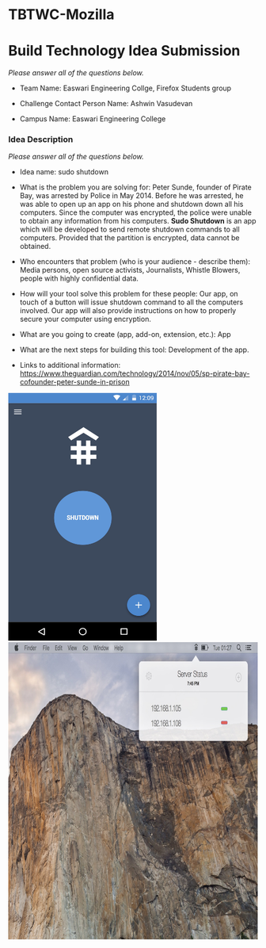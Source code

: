 # TBTWC-Mozilla
# Build Technology Idea Submission
*Please answer all of the questions below.*
* Team Name: Easwari Engineering Collge, Firefox Students group

* Challenge Contact Person Name: Ashwin Vasudevan
* Campus Name: Easwari Engineering College

### Idea Description
*Please answer all of the questions below.*

* Idea name: sudo shutdown

* What is the problem you are solving for:  Peter Sunde, founder of Pirate Bay, was arrested by Police in May 2014. Before he was arrested, he was able to open up an app on his phone and shutdown down all his computers. Since the computer was encrypted, the police were unable to obtain any information from his computers. **Sudo Shutdown** is an app which will be developed to send remote shutdown commands to all computers. Provided that the partition is encrypted, data cannot be obtained. 

* Who encounters that problem (who is your audience - describe them): Media persons, open source activists, Journalists, Whistle Blowers, people with highly confidential data.

* How will your tool solve this problem for these people:  Our app, on touch of a button will issue shutdown command to all the computers involved. Our app will also provide instructions on how to properly secure your computer using encryption. 

* What are you going to create (app, add-on, extension, etc.):  App

* What are the next steps for building this tool: Development of the app.

* Links to additional information: https://www.theguardian.com/technology/2014/nov/05/sp-pirate-bay-cofounder-peter-sunde-in-prison

<img src="/Sudo Shutdown app.jpg" alt="alt text" width="300px" height="500px">
<img src="/OSX-TBTW.jpg" alt="alt text" width="1000px" height="600px">

